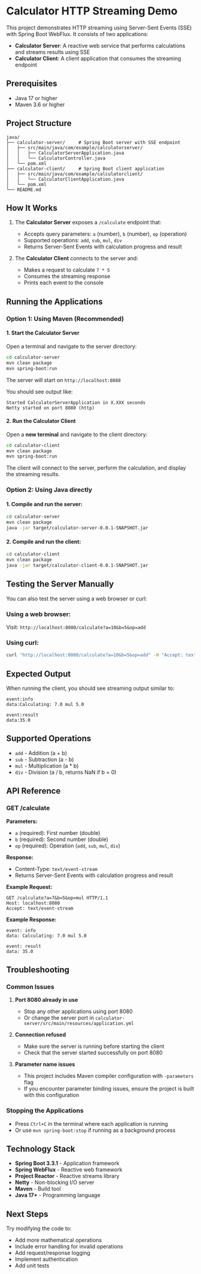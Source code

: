# Calculator HTTP Streaming Demo

This project demonstrates HTTP streaming using Server-Sent Events (SSE) with Spring Boot WebFlux. It consists of two applications:

- **Calculator Server**: A reactive web service that performs calculations and streams results using SSE
- **Calculator Client**: A client application that consumes the streaming endpoint

## Prerequisites

- Java 17 or higher
- Maven 3.6 or higher

## Project Structure

```
java/
├── calculator-server/     # Spring Boot server with SSE endpoint
│   ├── src/main/java/com/example/calculatorserver/
│   │   ├── CalculatorServerApplication.java
│   │   └── CalculatorController.java
│   └── pom.xml
├── calculator-client/     # Spring Boot client application
│   ├── src/main/java/com/example/calculatorclient/
│   │   └── CalculatorClientApplication.java
│   └── pom.xml
└── README.md
```

## How It Works

1. The **Calculator Server** exposes a `/calculate` endpoint that:
   - Accepts query parameters: `a` (number), `b` (number), `op` (operation)
   - Supported operations: `add`, `sub`, `mul`, `div`
   - Returns Server-Sent Events with calculation progress and result

2. The **Calculator Client** connects to the server and:
   - Makes a request to calculate `7 * 5`
   - Consumes the streaming response
   - Prints each event to the console

## Running the Applications

### Option 1: Using Maven (Recommended)

#### 1. Start the Calculator Server

Open a terminal and navigate to the server directory:

```bash
cd calculator-server
mvn clean package
mvn spring-boot:run
```

The server will start on `http://localhost:8080`

You should see output like:
```
Started CalculatorServerApplication in X.XXX seconds
Netty started on port 8080 (http)
```

#### 2. Run the Calculator Client

Open a **new terminal** and navigate to the client directory:

```bash
cd calculator-client
mvn clean package
mvn spring-boot:run
```

The client will connect to the server, perform the calculation, and display the streaming results.

### Option 2: Using Java directly

#### 1. Compile and run the server:

```bash
cd calculator-server
mvn clean package
java -jar target/calculator-server-0.0.1-SNAPSHOT.jar
```

#### 2. Compile and run the client:

```bash
cd calculator-client
mvn clean package
java -jar target/calculator-client-0.0.1-SNAPSHOT.jar
```

## Testing the Server Manually

You can also test the server using a web browser or curl:

### Using a web browser:
Visit: `http://localhost:8080/calculate?a=10&b=5&op=add`

### Using curl:
```bash
curl "http://localhost:8080/calculate?a=10&b=5&op=add" -H "Accept: text/event-stream"
```

## Expected Output

When running the client, you should see streaming output similar to:

```
event:info
data:Calculating: 7.0 mul 5.0

event:result
data:35.0
```

## Supported Operations

- `add` - Addition (a + b)
- `sub` - Subtraction (a - b)
- `mul` - Multiplication (a * b)
- `div` - Division (a / b, returns NaN if b = 0)

## API Reference

### GET /calculate

**Parameters:**
- `a` (required): First number (double)
- `b` (required): Second number (double)
- `op` (required): Operation (`add`, `sub`, `mul`, `div`)

**Response:**
- Content-Type: `text/event-stream`
- Returns Server-Sent Events with calculation progress and result

**Example Request:**
```
GET /calculate?a=7&b=5&op=mul HTTP/1.1
Host: localhost:8080
Accept: text/event-stream
```

**Example Response:**
```
event: info
data: Calculating: 7.0 mul 5.0

event: result
data: 35.0
```

## Troubleshooting

### Common Issues

1. **Port 8080 already in use**
   - Stop any other applications using port 8080
   - Or change the server port in `calculator-server/src/main/resources/application.yml`

2. **Connection refused**
   - Make sure the server is running before starting the client
   - Check that the server started successfully on port 8080

3. **Parameter name issues**
   - This project includes Maven compiler configuration with `-parameters` flag
   - If you encounter parameter binding issues, ensure the project is built with this configuration

### Stopping the Applications

- Press `Ctrl+C` in the terminal where each application is running
- Or use `mvn spring-boot:stop` if running as a background process

## Technology Stack

- **Spring Boot 3.3.1** - Application framework
- **Spring WebFlux** - Reactive web framework
- **Project Reactor** - Reactive streams library
- **Netty** - Non-blocking I/O server
- **Maven** - Build tool
- **Java 17+** - Programming language

## Next Steps

Try modifying the code to:
- Add more mathematical operations
- Include error handling for invalid operations
- Add request/response logging
- Implement authentication
- Add unit tests
